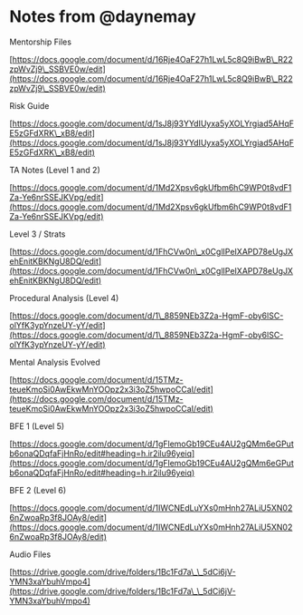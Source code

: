 # Notes from @daynemay

Mentorship Files

[https://docs.google.com/document/d/16Rje4OaF27h1LwL5c8Q9iBwB\_R22zpWvZj9\_SSBVE0w/edit](https://docs.google.com/document/d/16Rje4OaF27h1LwL5c8Q9iBwB\_R22zpWvZj9\_SSBVE0w/edit)



Risk Guide

[https://docs.google.com/document/d/1sJ8j93YYdIUyxa5yXOLYrgiad5AHqFE5zGFdXRK\_xB8/edit](https://docs.google.com/document/d/1sJ8j93YYdIUyxa5yXOLYrgiad5AHqFE5zGFdXRK\_xB8/edit)



TA Notes (Level 1 and 2)

[https://docs.google.com/document/d/1Md2Xpsv6gkUfbm6hC9WP0t8vdF1Za-Ye6nrSSEJKVpg/edit](https://docs.google.com/document/d/1Md2Xpsv6gkUfbm6hC9WP0t8vdF1Za-Ye6nrSSEJKVpg/edit)



Level 3 / Strats

[https://docs.google.com/document/d/1FhCVw0n\_x0CglIPeIXAPD78eUgJXehEnitKBKNgU8DQ/edit](https://docs.google.com/document/d/1FhCVw0n\_x0CglIPeIXAPD78eUgJXehEnitKBKNgU8DQ/edit)



Procedural Analysis (Level 4)

[https://docs.google.com/document/d/1\_8859NEb3Z2a-HgmF-oby6lSC-olYfK3ypYnzeUY-yY/edit](https://docs.google.com/document/d/1\_8859NEb3Z2a-HgmF-oby6lSC-olYfK3ypYnzeUY-yY/edit)



Mental Analysis Evolved

[https://docs.google.com/document/d/15TMz-teueKmoSi0AwEkwMnYOOpz2x3i3oZ5hwpoCCaI/edit](https://docs.google.com/document/d/15TMz-teueKmoSi0AwEkwMnYOOpz2x3i3oZ5hwpoCCaI/edit)



BFE 1 (Level 5)

[https://docs.google.com/document/d/1gFlemoGb19CEu4AU2gQMm6eGPutb6onaQDqfaFjHnRo/edit#heading=h.ir2ilu96yeiq](https://docs.google.com/document/d/1gFlemoGb19CEu4AU2gQMm6eGPutb6onaQDqfaFjHnRo/edit#heading=h.ir2ilu96yeiq)



BFE 2 (Level 6)

[https://docs.google.com/document/d/1IWCNEdLuYXs0mHnh27ALiU5XN026nZwoaRp3f8JOAy8/edit](https://docs.google.com/document/d/1IWCNEdLuYXs0mHnh27ALiU5XN026nZwoaRp3f8JOAy8/edit)



Audio Files

[https://drive.google.com/drive/folders/1Bc1Fd7a\_\_5dCi6jV-YMN3xaYbuhVmpo4](https://drive.google.com/drive/folders/1Bc1Fd7a\_\_5dCi6jV-YMN3xaYbuhVmpo4)








